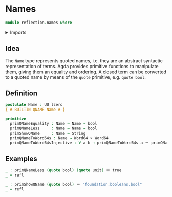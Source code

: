 # Names

```agda
module reflection.names where
```

<details><summary>Imports</summary>

```agda
open import foundation.booleans
open import foundation.cartesian-product-types
open import foundation.identity-types
open import foundation.unit-type
open import foundation.universe-levels

open import foundation-core.dependent-pair-types

open import lists.lists

open import primitives.characters
open import primitives.floats
open import primitives.machine-integers
open import primitives.strings
```

</details>

## Idea

The `Name` type represents quoted names, i.e. they are an abstract syntactic
representation of terms. Agda provides primitive functions to manipulate them,
giving them an equality and ordering. A closed term can be converted to a quoted
name by means of the `quote` primitive, e.g. `quote bool`.

## Definition

```agda
postulate Name : UU lzero
{-# BUILTIN QNAME Name #-}

primitive
  primQNameEquality : Name → Name → bool
  primQNameLess     : Name → Name → bool
  primShowQName     : Name → String
  primQNameToWord64s : Name → Word64 × Word64
  primQNameToWord64sInjective : ∀ a b → primQNameToWord64s a ＝ primQNameToWord64s b → a ＝ b
```

## Examples

```agda
_ : primQNameLess (quote bool) (quote unit) ＝ true
_ = refl

_ : primShowQName (quote bool) ＝ "foundation.booleans.bool"
_ = refl
```

